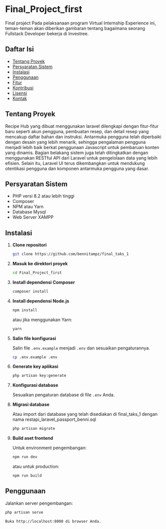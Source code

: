 # Final_Project_first

Final project Pada pelaksanaan program Virtual Internship Experience ini, teman-teman akan diberikan gambaran tentang bagaimana seorang Fullstack Developer bekerja di Investree.

## Daftar Isi

- [Tentang Proyek](#tentang-proyek)
- [Persyaratan Sistem](#persyaratan-sistem)
- [Instalasi](#instalasi)
- [Penggunaan](#penggunaan)
- [Fitur](#fitur)
- [Kontribusi](#kontribusi)
- [Lisensi](#lisensi)
- [Kontak](#kontak)

## Tentang Proyek

Recipe Hub yang dibuat menggunakan laravel dilengkapi dengan fitur-fitur baru seperti akun pengguna, pembuatan resep, dan detail resep yang mencakup daftar bahan dan instruksi. Antarmuka pengguna telah diperbaiki dengan desain yang lebih menarik, sehingga pengalaman pengguna menjadi lebih baik berkat penggunaan Javascript untuk pembaruan konten yang dinamis. Bagian belakang sistem juga telah ditingkatkan dengan menggunakan RESTful API dari Laravel untuk pengelolaan data yang lebih efisien. Selain itu, Laravel UI terus dikembangkan untuk mendukung otentikasi pengguna dan komponen antarmuka pengguna yang dasar.

## Persyaratan Sistem

- PHP versi 8.2 atau lebih tinggi
- Composer
- NPM atau Yarn
- Database Mysql
- Web Server XAMPP

## Instalasi

1. **Clone repositori**

    ```bash
    git clone https://github.com/bennitampz/final_taks_1
    ```

2. **Masuk ke direktori proyek**

    ```bash
    cd Final_Project_first
    ```

3. **Install dependensi Composer**

    ```bash
    composer install
    ```

4. **Install dependensi Node.js**

    ```bash
    npm install
    ```

    atau jika menggunakan Yarn:

    ```bash
    yarn
    ```

5. **Salin file konfigurasi**

    Salin file `.env.example` menjadi `.env` dan sesuaikan pengaturannya.

    ```bash
    cp .env.example .env
    ```

6. **Generate key aplikasi**

    ```bash
    php artisan key:generate
    ```

7. **Konfigurasi database**

    Sesuaikan pengaturan database di file `.env` Anda.

8. **Migrasi database**

   Atau import dari database yang telah disediakan di final_taks_1 dengan nama restapi_laravel_passport_benni.sql
    
    ```bash
    php artisan migrate
    ```

10. **Build aset frontend**

    Untuk environment pengembangan:

    ```bash
    npm run dev
    ```

    atau untuk production:

    ```bash
    npm run build
    ```

## Penggunaan

Jalankan server pengembangan:

```bash
php artisan serve

Buka http://localhost:8000 di browser Anda.
